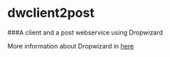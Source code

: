 # dwclient2post
###A client and a post webservice using Dropwizard

More information about Dropwizard in [here](http://www.dropwizard.io/1.0.5/docs/getting-started.html)

